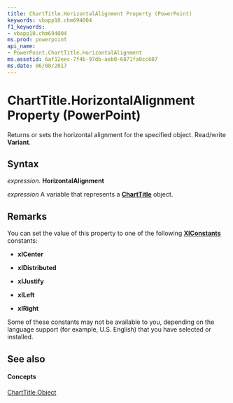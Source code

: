 ```yaml
---
title: ChartTitle.HorizontalAlignment Property (PowerPoint)
keywords: vbapp10.chm694004
f1_keywords:
- vbapp10.chm694004
ms.prod: powerpoint
api_name:
- PowerPoint.ChartTitle.HorizontalAlignment
ms.assetid: 6af12eec-7f4b-97db-aeb0-6871fa0cc607
ms.date: 06/08/2017
---
```



# ChartTitle.HorizontalAlignment Property (PowerPoint)

Returns or sets the horizontal alignment for the specified object. Read/write  **Variant**.


## Syntax

 _expression_. **HorizontalAlignment**

 _expression_ A variable that represents a **[ChartTitle](PowerPoint.ChartTitle.md)** object.


## Remarks

You can set the value of this property to one of the following  **[XlConstants](PowerPoint.XlConstants.md)** constants:


-  **xlCenter**
    
-  **xlDistributed**
    
-  **xlJustify**
    
-  **xlLeft**
    
-  **xlRight**
    


Some of these constants may not be available to you, depending on the language support (for example, U.S. English) that you have selected or installed.


## See also


#### Concepts


[ChartTitle Object](PowerPoint.ChartTitle.md)


